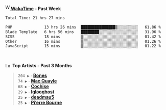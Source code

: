 <img src="https://github.com/dxnter/dxnter/assets/17434202/67b21fa4-d36d-46f9-9dec-f23d976b00ef" alt="WakaTime Logo" width="14" height="18"/><a href="https://wakatime.com/@dxnter" target="_blank"><strong> WakaTime</strong></a><strong> - Past Week</strong>

<!--START_SECTION:waka-->

```txt
Total Time: 21 hrs 27 mins

PHP              13 hrs 26 mins  ███████████████▒░░░░░░░░░   61.86 %
Blade Template   6 hrs 56 mins   ████████░░░░░░░░░░░░░░░░░   31.96 %
SCSS             18 mins         ▒░░░░░░░░░░░░░░░░░░░░░░░░   01.42 %
Other            16 mins         ▒░░░░░░░░░░░░░░░░░░░░░░░░   01.26 %
JavaScript       15 mins         ▒░░░░░░░░░░░░░░░░░░░░░░░░   01.22 %
```

<!--END_SECTION:waka-->

<br/>

<!--START_LASTFM_ARTISTS:{"period": "3month", "rows": 6}-->
<a href="https://last.fm" target="_blank"><img src="https://user-images.githubusercontent.com/17434202/215290617-e793598d-d7c9-428f-9975-156db1ba89cc.svg" alt="Last.fm Logo" width="18" height="13"/></a> **Top Artists - Past 3 Months**

> `204 ▶️` ∙ **[Bones](https://www.last.fm/music/Bones)**<br/>
> `74 ▶️` ∙ **[Mac Quayle](https://www.last.fm/music/Mac+Quayle)**<br/>
> `68 ▶️` ∙ **[Cochise](https://www.last.fm/music/Cochise)**<br/>
> `29 ▶️` ∙ **[Iglooghost](https://www.last.fm/music/Iglooghost)**<br/>
> `25 ▶️` ∙ **[deadmau5](https://www.last.fm/music/deadmau5)**<br/>
> `25 ▶️` ∙ **[Pi’erre Bourne](https://www.last.fm/music/Pi%E2%80%99erre+Bourne)**<br/>
<!--END_LASTFM_ARTISTS-->
